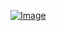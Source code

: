 [![Image](https://img.freepik.com/vecteurs-premium/game-over-dans-style-retro-pixel-art-design-glitch-bruit-isole-fond-blanc-concept-niveau-final-dans-jeux-virtuels-interface-utilisateur-classique-pour-jeux-video-ligne-illustration-vectorielle_342166-224.jpg?w=2000)](https://github.com/Doothrat/TP2-Labyrinthe/blob/main/game-over.md)
